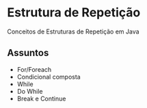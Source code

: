 # Estrutura de Repetição
Conceitos de Estruturas de Repetição em Java

## Assuntos
- For/Foreach
- Condicional composta
- While
- Do While
- Break e Continue
